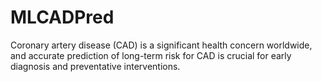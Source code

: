 # MLCADPred
Coronary artery disease (CAD) is a significant health concern worldwide, and accurate prediction of long-term risk for CAD is crucial for early diagnosis and preventative interventions. 
